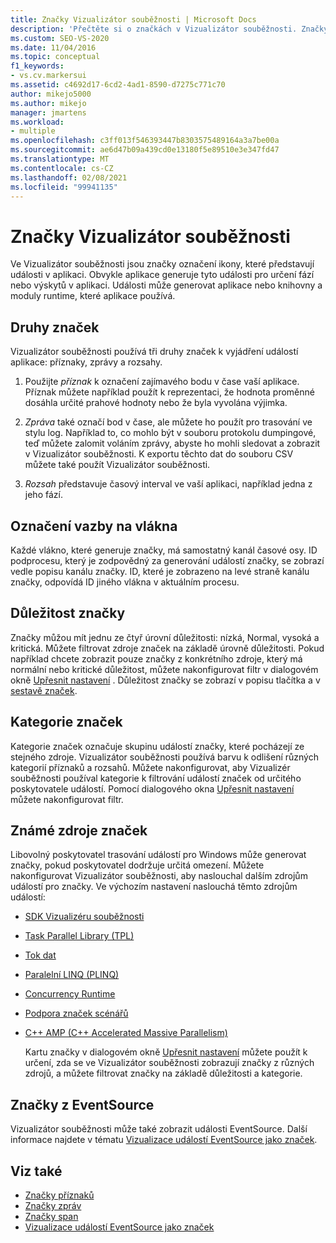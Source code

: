 ```yaml
---
title: Značky Vizualizátor souběžnosti | Microsoft Docs
description: 'Přečtěte si o značkách v Vizualizátor souběžnosti. Značky jsou ikony, které představují události generované aplikací. Existují tři typy: příznaky, zprávy a rozsahy.'
ms.custom: SEO-VS-2020
ms.date: 11/04/2016
ms.topic: conceptual
f1_keywords:
- vs.cv.markersui
ms.assetid: c4692d17-6cd2-4ad1-8590-d7275c771c70
author: mikejo5000
ms.author: mikejo
manager: jmartens
ms.workload:
- multiple
ms.openlocfilehash: c3ff013f546393447b8303575489164a3a7be00a
ms.sourcegitcommit: ae6d47b09a439cd0e13180f5e89510e3e347fd47
ms.translationtype: MT
ms.contentlocale: cs-CZ
ms.lasthandoff: 02/08/2021
ms.locfileid: "99941135"
---
```

# <a name="concurrency-visualizer-markers"></a>Značky Vizualizátor souběžnosti
Ve Vizualizátor souběžnosti jsou značky označení ikony, které představují události v aplikaci.  Obvykle aplikace generuje tyto události pro určení fází nebo výskytů v aplikaci.  Události může generovat aplikace nebo knihovny a moduly runtime, které aplikace používá.

## <a name="kinds-of-markers"></a>Druhy značek
 Vizualizátor souběžnosti používá tři druhy značek k vyjádření událostí aplikace: příznaky, zprávy a rozsahy.

1. Použijte *příznak* k označení zajímavého bodu v čase vaší aplikace.  Příznak můžete například použít k reprezentaci, že hodnota proměnné dosáhla určité prahové hodnoty nebo že byla vyvolána výjimka.

2. *Zpráva* také označí bod v čase, ale můžete ho použít pro trasování ve stylu log.  Například to, co mohlo být v souboru protokolu dumpingové, teď můžete zalomit voláním zprávy, abyste ho mohli sledovat a zobrazit v Vizualizátor souběžnosti. K exportu těchto dat do souboru CSV můžete také použít Vizualizátor souběžnosti.

3. *Rozsah* představuje časový interval ve vaší aplikaci, například jedna z jeho fází.

## <a name="marker-linkage-to-threads"></a>Označení vazby na vlákna
 Každé vlákno, které generuje značky, má samostatný kanál časové osy.  ID podprocesu, který je zodpovědný za generování událostí značky, se zobrazí vedle popisu kanálu značky.  ID, které je zobrazeno na levé straně kanálu značky, odpovídá ID jiného vlákna v aktuálním procesu.

## <a name="marker-importance"></a>Důležitost značky
 Značky můžou mít jednu ze čtyř úrovní důležitosti: nízká, Normal, vysoká a kritická.  Můžete filtrovat zdroje značek na základě úrovně důležitosti.  Pokud například chcete zobrazit pouze značky z konkrétního zdroje, který má normální nebo kritické důležitost, můžete nakonfigurovat filtr v dialogovém okně [Upřesnit nastavení](../profiling/advanced-settings-dialog-box-concurrency-visualizer.md) . Důležitost značky se zobrazí v popisu tlačítka a v [sestavě značek](../profiling/markers-report.md).

## <a name="marker-category"></a>Kategorie značek
 Kategorie značek označuje skupinu událostí značky, které pocházejí ze stejného zdroje.  Vizualizátor souběžnosti používá barvu k odlišení různých kategorií příznaků a rozsahů. Můžete nakonfigurovat, aby Vizualizér souběžnosti používal kategorie k filtrování událostí značek od určitého poskytovatele událostí.  Pomocí dialogového okna [Upřesnit nastavení](../profiling/advanced-settings-dialog-box-concurrency-visualizer.md) můžete nakonfigurovat filtr.

## <a name="known-sources-of-markers"></a>Známé zdroje značek
 Libovolný poskytovatel trasování událostí pro Windows může generovat značky, pokud poskytovatel dodržuje určitá omezení. Můžete nakonfigurovat Vizualizátor souběžnosti, aby naslouchal dalším zdrojům událostí pro značky. Ve výchozím nastavení naslouchá těmto zdrojům událostí:

- [SDK Vizualizéru souběžnosti](../profiling/concurrency-visualizer-sdk.md)

- [Task Parallel Library (TPL)](/dotnet/standard/parallel-programming/task-parallel-library-tpl)

- [Tok dat](/dotnet/standard/parallel-programming/dataflow-task-parallel-library)

- [Paralelní LINQ (PLINQ)](/dotnet/standard/parallel-programming/parallel-linq-plinq)

- [Concurrency Runtime](/cpp/parallel/concrt/concurrency-runtime)

- [Podpora značek scénářů](/previous-versions/visualstudio/visual-studio-2010/dd984115\(v\=vs.100\))

- [C++ AMP (C++ Accelerated Massive Parallelism)](/cpp/parallel/amp/cpp-amp-cpp-accelerated-massive-parallelism)

  Kartu značky v dialogovém okně [Upřesnit nastavení](../profiling/advanced-settings-dialog-box-concurrency-visualizer.md) můžete použít k určení, zda se ve Vizualizátor souběžnosti zobrazují značky z různých zdrojů, a můžete filtrovat značky na základě důležitosti a kategorie.

## <a name="markers-from-eventsource"></a>Značky z EventSource
 Vizualizátor souběžnosti může také zobrazit události EventSource.  Další informace najdete v tématu [Vizualizace událostí EventSource jako značek](../profiling/visualizing-eventsource-events-as-markers.md).

## <a name="see-also"></a>Viz také
- [Značky příznaků](../profiling/flag-markers.md)
- [Značky zpráv](../profiling/message-markers.md)
- [Značky span](../profiling/span-markers.md)
- [Vizualizace událostí EventSource jako značek](../profiling/visualizing-eventsource-events-as-markers.md)